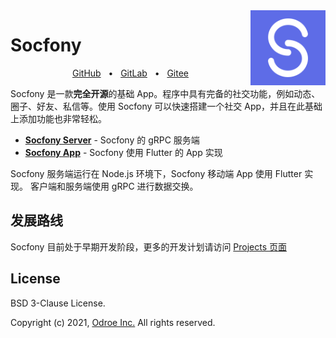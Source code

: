 <a href="https://odroe.com">
    <img align="right" width="120px" src="graphs/socfony.png" alt="Socfony Logo">
</a>

# Socfony

<div align="center">
    <a href="https://github.com/odroe/socfony">GitHub</a>
    <span>&nbsp;&nbsp;•&nbsp;&nbsp;</span>
    <a href="https://gitlab.com/odroe/socfony">GitLab</a>
    <span>&nbsp;&nbsp;•&nbsp;&nbsp;</span>
    <a href="https://gitee.com/odroe/socfony">Gitee</a>
</div>

Socfony 是一款**完全开源**的基础 App。程序中具有完备的社交功能，例如动态、圈子、好友、私信等。使用 Socfony 可以快速搭建一个社交 App，并且在此基础上添加功能也非常轻松。

- [**Socfony Server**](server) - Socfony 的 gRPC 服务端
- [**Socfony App**](app) - Socfony 使用 Flutter 的 App 实现

Socfony 服务端运行在 Node.js 环境下，Socfony 移动端 App 使用 Flutter 实现。
客户端和服务端使用 gRPC 进行数据交换。

## 发展路线

Socfony 目前处于早期开发阶段，更多的开发计划请访问 [Projects 页面](https://github.com/odroe/socfony/projects)

## License

BSD 3-Clause License.

Copyright (c) 2021, [Odroe Inc.](https://odroe.com) All rights reserved.
